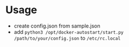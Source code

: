 # Usage

* create config.json from sample.json
* add `python3 /opt/docker-autostart/start.py /path/to/your/config.json` to `/etc/rc.local`
